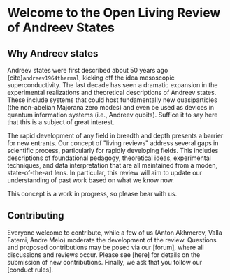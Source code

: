 # Welcome to the Open Living Review of Andreev States

## Why Andreev states 

Andreev states were first described about 50 years ago {cite}`andreev1964thermal`, kicking off the idea mesoscopic superconductivity.
The last decade has seen a dramatic expansion in the experimental realizations and theoretical descriptions of Andreev states. 
These include systems that could host fundamentally new quasiparticles (the non-abelian Majorana zero modes) and even be used as devices in quantum information systems (i.e., Andreev qubits). 
Suffice it to say here that this is a subject of great interest.

The rapid development of any field in breadth and depth presents a barrier for new entrants. 
Our concept of "living reviews" address several gaps in scientific process, particularly for rapidly developing fields. 
This includes descriptions of foundational pedagogy, theoretical ideas, experimental techniques, and data interpretation that are all maintained from a moden, state-of-the-art lens. 
In particular, this review will aim to update our understanding of past work based on what we know now.  

This concept is a work in progress, so please bear with us.

## Contributing
Everyone welcome to contribute, while a few of us (Anton Akhmerov, Valla Fatemi, Andre Melo) moderate the development of the review. 
Questions and proposed contributions may be posed via our [forum], where all discussions and reviews occur.
Please see [here] for details on the submission of new contributions. 
Finally, we ask that you follow our [conduct rules]. 
